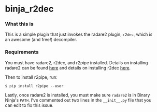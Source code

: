 # binja_r2dec

### What this is

This is a simple plugin that just invokes the radare2 plugin, `r2dec`, which is an awesome (and free!) decompiler.

### Requirements

You must have radare2, r2dec, and r2pipe installed. Details on installing radare2 can be found [here](https://github.com/radare/radare2) and details on installing r2dec [here](https://github.com/wargio/r2dec-js).

Then to install r2pipe, run:

```
$ pip install r2pipe --user
```

Lastly, once radare2 is installed, you must make sure `radare2` is in Binary Ninja's `PATH`. I've commented out two lines in the `__init__.py` file that you can edit to fix this issue.

